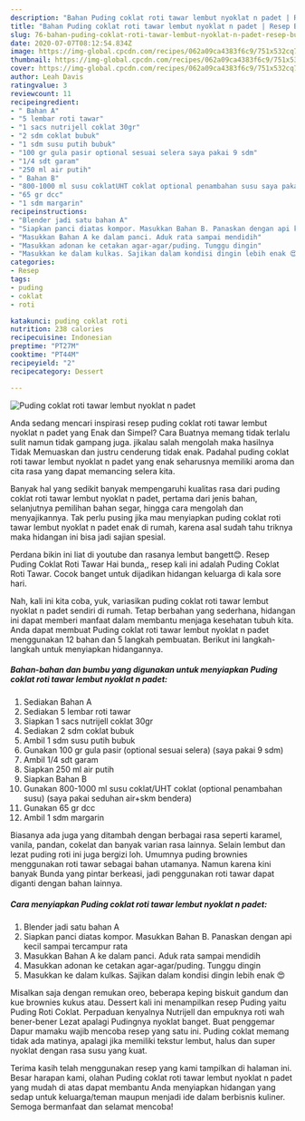 ```yaml
---
description: "Bahan Puding coklat roti tawar lembut nyoklat n padet | Resep Bumbu Puding coklat roti tawar lembut nyoklat n padet Yang Enak Dan Mudah"
title: "Bahan Puding coklat roti tawar lembut nyoklat n padet | Resep Bumbu Puding coklat roti tawar lembut nyoklat n padet Yang Enak Dan Mudah"
slug: 76-bahan-puding-coklat-roti-tawar-lembut-nyoklat-n-padet-resep-bumbu-puding-coklat-roti-tawar-lembut-nyoklat-n-padet-yang-enak-dan-mudah
date: 2020-07-07T08:12:54.834Z
image: https://img-global.cpcdn.com/recipes/062a09ca4383f6c9/751x532cq70/puding-coklat-roti-tawar-lembut-nyoklat-n-padet-foto-resep-utama.jpg
thumbnail: https://img-global.cpcdn.com/recipes/062a09ca4383f6c9/751x532cq70/puding-coklat-roti-tawar-lembut-nyoklat-n-padet-foto-resep-utama.jpg
cover: https://img-global.cpcdn.com/recipes/062a09ca4383f6c9/751x532cq70/puding-coklat-roti-tawar-lembut-nyoklat-n-padet-foto-resep-utama.jpg
author: Leah Davis
ratingvalue: 3
reviewcount: 11
recipeingredient:
- " Bahan A"
- "5 lembar roti tawar"
- "1 sacs nutrijell coklat 30gr"
- "2 sdm coklat bubuk"
- "1 sdm susu putih bubuk"
- "100 gr gula pasir optional sesuai selera saya pakai 9 sdm"
- "1/4 sdt garam"
- "250 ml air putih"
- " Bahan B"
- "800-1000 ml susu coklatUHT coklat optional penambahan susu saya pakai seduhan airskm bendera"
- "65 gr dcc"
- "1 sdm margarin"
recipeinstructions:
- "Blender jadi satu bahan A"
- "Siapkan panci diatas kompor. Masukkan Bahan B. Panaskan dengan api kecil sampai tercampur rata"
- "Masukkan Bahan A ke dalam panci. Aduk rata sampai mendidih"
- "Masukkan adonan ke cetakan agar-agar/puding. Tunggu dingin"
- "Masukkan ke dalam kulkas. Sajikan dalam kondisi dingin lebih enak 😍"
categories:
- Resep
tags:
- puding
- coklat
- roti

katakunci: puding coklat roti 
nutrition: 238 calories
recipecuisine: Indonesian
preptime: "PT27M"
cooktime: "PT44M"
recipeyield: "2"
recipecategory: Dessert

---
```



![Puding coklat roti tawar lembut nyoklat n padet](https://img-global.cpcdn.com/recipes/062a09ca4383f6c9/751x532cq70/puding-coklat-roti-tawar-lembut-nyoklat-n-padet-foto-resep-utama.jpg)

Anda sedang mencari inspirasi resep puding coklat roti tawar lembut nyoklat n padet yang Enak dan Simpel? Cara Buatnya memang tidak terlalu sulit namun tidak gampang juga. jikalau salah mengolah maka hasilnya Tidak Memuaskan dan justru cenderung tidak enak. Padahal puding coklat roti tawar lembut nyoklat n padet yang enak seharusnya memiliki aroma dan cita rasa yang dapat memancing selera kita.

Banyak hal yang sedikit banyak mempengaruhi kualitas rasa dari puding coklat roti tawar lembut nyoklat n padet, pertama dari jenis bahan, selanjutnya pemilihan bahan segar, hingga cara mengolah dan menyajikannya. Tak perlu pusing jika mau menyiapkan puding coklat roti tawar lembut nyoklat n padet enak di rumah, karena asal sudah tahu triknya maka hidangan ini bisa jadi sajian spesial.

Perdana bikin ini liat di youtube dan rasanya lembut bangett😊. Resep Puding Coklat Roti Tawar Hai bunda,, resep kali ini adalah Puding Coklat Roti Tawar. Cocok banget untuk dijadikan hidangan keluarga di kala sore hari.


Nah, kali ini kita coba, yuk, variasikan puding coklat roti tawar lembut nyoklat n padet sendiri di rumah. Tetap berbahan yang sederhana, hidangan ini dapat memberi manfaat dalam membantu menjaga kesehatan tubuh kita. Anda dapat membuat Puding coklat roti tawar lembut nyoklat n padet menggunakan 12 bahan dan 5 langkah pembuatan. Berikut ini langkah-langkah untuk menyiapkan hidangannya.

<!--inarticleads1-->

##### Bahan-bahan dan bumbu yang digunakan untuk menyiapkan Puding coklat roti tawar lembut nyoklat n padet:

1. Sediakan  Bahan A
1. Sediakan 5 lembar roti tawar
1. Siapkan 1 sacs nutrijell coklat 30gr
1. Sediakan 2 sdm coklat bubuk
1. Ambil 1 sdm susu putih bubuk
1. Gunakan 100 gr gula pasir (optional sesuai selera) (saya pakai 9 sdm)
1. Ambil 1/4 sdt garam
1. Siapkan 250 ml air putih
1. Siapkan  Bahan B
1. Gunakan 800-1000 ml susu coklat/UHT coklat (optional penambahan susu) (saya pakai seduhan air+skm bendera)
1. Gunakan 65 gr dcc
1. Ambil 1 sdm margarin


Biasanya ada juga yang ditambah dengan berbagai rasa seperti karamel, vanila, pandan, cokelat dan banyak varian rasa lainnya. Selain lembut dan lezat puding roti ini juga bergizi loh. Umumnya puding brownies menggunakan roti tawar sebagai bahan utamanya. Namun karena kini banyak Bunda yang pintar berkeasi, jadi penggunakan roti tawar dapat diganti dengan bahan lainnya. 

<!--inarticleads2-->

##### Cara menyiapkan Puding coklat roti tawar lembut nyoklat n padet:

1. Blender jadi satu bahan A
1. Siapkan panci diatas kompor. Masukkan Bahan B. Panaskan dengan api kecil sampai tercampur rata
1. Masukkan Bahan A ke dalam panci. Aduk rata sampai mendidih
1. Masukkan adonan ke cetakan agar-agar/puding. Tunggu dingin
1. Masukkan ke dalam kulkas. Sajikan dalam kondisi dingin lebih enak 😍


Misalkan saja dengan remukan oreo, beberapa keping biskuit gandum dan kue brownies kukus atau. Dessert kali ini menampilkan resep Puding yaitu Puding Roti Coklat. Perpaduan kenyalnya Nutrijell dan empuknya roti wah bener-bener Lezat apalagi Pudingnya nyoklat banget. Buat penggemar Dapur mamaku wajib mencoba resep yang satu ini. Puding coklat memang tidak ada matinya, apalagi jika memiliki tekstur lembut, halus dan super nyoklat dengan rasa susu yang kuat. 

Terima kasih telah menggunakan resep yang kami tampilkan di halaman ini. Besar harapan kami, olahan Puding coklat roti tawar lembut nyoklat n padet yang mudah di atas dapat membantu Anda menyiapkan hidangan yang sedap untuk keluarga/teman maupun menjadi ide dalam berbisnis kuliner. Semoga bermanfaat dan selamat mencoba!
